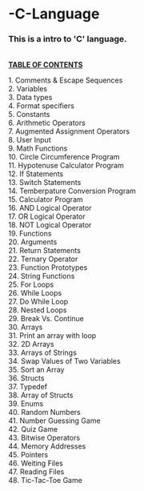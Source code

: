 # -C-Language
<H3>This is a intro to 'C' language.</H3>
<br/>
<B><U>TABLE OF CONTENTS</U></B><br/>
<p> 1. Comments & Escape Sequences <br/>
    2. Variables <br/>
    3. Data types <br/>
    4. Format specifiers <br/>
    5. Constants <br/>
    6. Arithmetic Operators <br/>
    7. Augmented Assignment Operators <br/> 
    8. User Input <br/>
    9. Math Functions <br/>
    10. Circle Circumference Program <br/>
    11. Hypotenuse Calculator Program <br/>
    12. If Statements <br/>
    13. Switch Statements <br/>
    14. Temberpature Conversion Program <br/>
    15. Calculator Program <br/>
    16. AND Logical Operator <br/>
    17. OR Logical Operator <br/>
    18. NOT Logical Operator <br/>
    19. Functions <br/>
    20. Arguments <br/>
    21. Return Statements <br/>
    22. Ternary Operator <br/>
    23. Function Prototypes <br/>
    24. String Functions <br/>
    25. For Loops <br/>
    26. While Loops <br/>
    27. Do While Loop <br/>
    28. Nested Loops <br/>
    29. Break Vs. Continue <br/>
    30. Arrays <br/>
    31. Print an array with loop <br/>
    32. 2D Arrays <br/>
    33. Arrays of Strings <br/>
    34. Swap Values of Two Variables <br/>
    35. Sort an Array <br/>
    36. Structs <br/>
    37. Typedef <br/>
    38. Array of Structs <br/>
    39. Enums <br/>
    40. Random Numbers <br/>
    41. Number Guessing Game <br/>
    42. Quiz Game <br/>
    43. Bitwise Operators <br/>
    44. Memory Addresses <br/>
    45. Pointers <br/>
    46. Weiting Files <br/>
    47. Reading Files <br/>
    48. Tic-Tac-Toe Game
</p>
